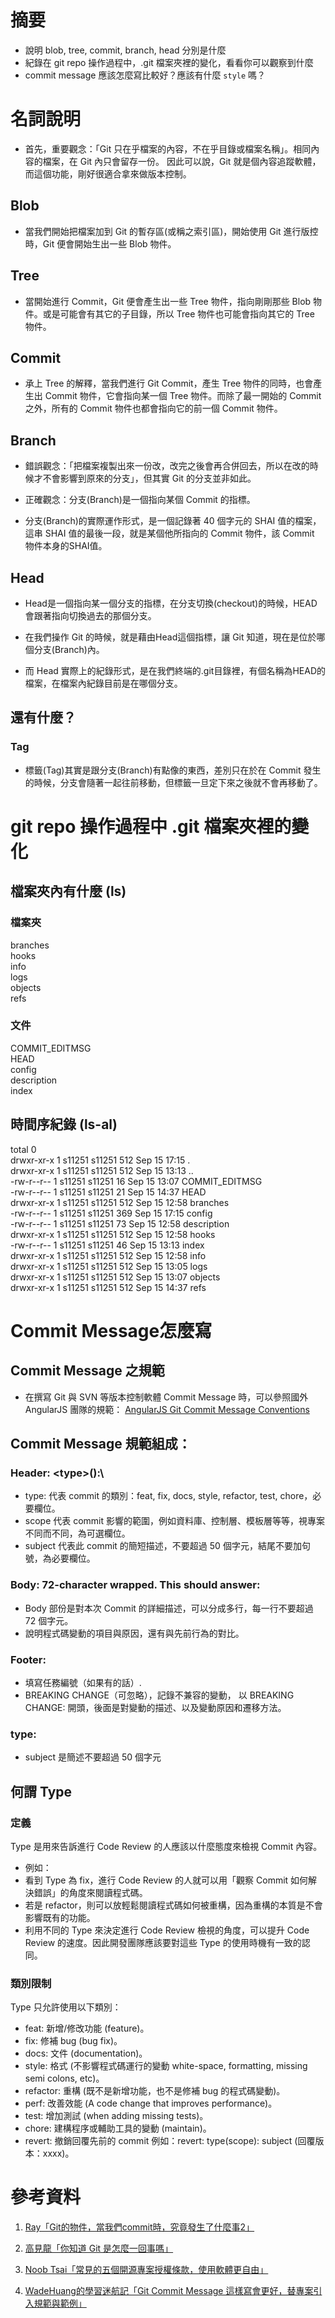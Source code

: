 # 摘要

- 說明 blob, tree, commit, branch, head 分別是什麼
- 紀錄在 git repo 操作過程中，.git 檔案夾裡的變化，看看你可以觀察到什麼
- commit message 應該怎麼寫比較好？應該有什麼 `style` 嗎？

# 名詞說明

- 首先，重要觀念：「Git 只在乎檔案的內容，不在乎目錄或檔案名稱」。相同內容的檔案，在 Git 內只會留存一份。
因此可以說，Git 就是個內容追蹤軟體，而這個功能，剛好很適合拿來做版本控制。

## Blob

- 當我們開始把檔案加到 Git 的暫存區(或稱之索引區)，開始使用 Git 進行版控時，Git 便會開始生出一些 Blob 物件。

## Tree

- 當開始進行 Commit，Git 便會產生出一些 Tree 物件，指向剛剛那些 Blob 物件。或是可能會有其它的子目錄，所以 Tree 物件也可能會指向其它的 Tree 物件。

## Commit

- 承上 Tree 的解釋，當我們進行 Git Commit，產生 Tree 物件的同時，也會產生出 Commit 物件，它會指向某一個 Tree 物件。而除了最一開始的 Commit 之外，所有的 Commit 物件也都會指向它的前一個 Commit 物件。

## Branch

- 錯誤觀念：「把檔案複製出來一份改，改完之後會再合併回去，所以在改的時候才不會影響到原來的分支」，但其實 Git 的分支並非如此。

- 正確觀念：分支(Branch)是一個指向某個 Commit 的指標。

- 分支(Branch)的實際運作形式，是一個記錄著 40 個字元的 SHAI 值的檔案，這串 SHAI 值的最後一段，就是某個他所指向的 Commit 物件，該 Commit 物件本身的SHAI值。

## Head

- Head是一個指向某一個分支的指標，在分支切換(checkout)的時候，HEAD 會跟著指向切換過去的那個分支。

- 在我們操作 Git 的時候，就是藉由Head這個指標，讓 Git 知道，現在是位於哪個分支(Branch)內。

- 而 Head 實際上的紀錄形式，是在我們終端的.git目錄裡，有個名稱為HEAD的檔案，在檔案內紀錄目前是在哪個分支。

## 還有什麼？

### Tag

- 標籤(Tag)其實是跟分支(Branch)有點像的東西，差別只在於在 Commit 發生的時候，分支會隨著一起往前移動，但標籤一旦定下來之後就不會再移動了。

# git repo 操作過程中 .git 檔案夾裡的變化

## 檔案夾內有什麼 (ls)

### 檔案夾
branches<br>
hooks<br>
info<br>
logs<br>
objects<br>
refs<br>

### 文件
COMMIT_EDITMSG<br>
HEAD<br>
config<br>
description<br>
index<br>

## 時間序紀錄 (ls-al)
total 0<br>
drwxr-xr-x 1 s11251 s11251 512 Sep 15 17:15 .<br>
drwxr-xr-x 1 s11251 s11251 512 Sep 15 13:13 ..<br>
-rw-r--r-- 1 s11251 s11251  16 Sep 15 13:07 COMMIT_EDITMSG<br>
-rw-r--r-- 1 s11251 s11251  21 Sep 15 14:37 HEAD<br>
drwxr-xr-x 1 s11251 s11251 512 Sep 15 12:58 branches<br>
-rw-r--r-- 1 s11251 s11251 369 Sep 15 17:15 config<br>
-rw-r--r-- 1 s11251 s11251  73 Sep 15 12:58 description<br>
drwxr-xr-x 1 s11251 s11251 512 Sep 15 12:58 hooks<br>
-rw-r--r-- 1 s11251 s11251  46 Sep 15 13:13 index<br>
drwxr-xr-x 1 s11251 s11251 512 Sep 15 12:58 info<br>
drwxr-xr-x 1 s11251 s11251 512 Sep 15 13:05 logs<br>
drwxr-xr-x 1 s11251 s11251 512 Sep 15 13:07 objects<br>
drwxr-xr-x 1 s11251 s11251 512 Sep 15 14:37 refs<br>

# Commit Message怎麼寫

## Commit Message 之規範
- 在撰寫 Git 與 SVN 等版本控制軟體 Commit Message 時，可以參照國外 AngularJS 團隊的規範： [AngularJS Git Commit Message Conventions](https://docs.google.com/document/d/1QrDFcIiPjSLDn3EL15IJygNPiHORgU1_OOAqWjiDU5Y/edit#heading=h.greljkmo14y0)

## Commit Message 規範組成：

### Header: \<type>\(<scope>):\ <subject>
- type: 代表 commit 的類別：feat, fix, docs, style, refactor, test, chore，必要欄位。
- scope 代表 commit 影響的範圍，例如資料庫、控制層、模板層等等，視專案不同而不同，為可選欄位。
- subject 代表此 commit 的簡短描述，不要超過 50 個字元，結尾不要加句號，為必要欄位。

### Body: 72-character wrapped. This should answer:
- Body 部份是對本次 Commit 的詳細描述，可以分成多行，每一行不要超過 72 個字元。
- 說明程式碼變動的項目與原因，還有與先前行為的對比。

### Footer: 
- 填寫任務編號（如果有的話）.
- BREAKING CHANGE（可忽略），記錄不兼容的變動，
   以 BREAKING CHANGE: 開頭，後面是對變動的描述、以及變動原因和遷移方法。

### type:
- subject 是簡述不要超過 50 個字元

## 何謂 Type

### 定義
Type 是用來告訴進行 Code Review 的人應該以什麼態度來檢視 Commit 內容。
- 例如：
- 看到 Type 為 fix，進行 Code Review 的人就可以用「觀察 Commit 如何解決錯誤」的角度來閱讀程式碼。
- 若是 refactor，則可以放輕鬆閱讀程式碼如何被重構，因為重構的本質是不會影響既有的功能。
- 利用不同的 Type 來決定進行 Code Review 檢視的角度，可以提升 Code Review 的速度。因此開發團隊應該要對這些 Type 的使用時機有一致的認同。

### 類別限制
Type 只允許使用以下類別：

- feat: 新增/修改功能 (feature)。
- fix: 修補 bug (bug fix)。
- docs: 文件 (documentation)。
- style: 格式 (不影響程式碼運行的變動 white-space, formatting, missing semi colons, etc)。
- refactor: 重構 (既不是新增功能，也不是修補 bug 的程式碼變動)。
- perf: 改善效能 (A code change that improves performance)。
- test: 增加測試 (when adding missing tests)。
- chore: 建構程序或輔助工具的變動 (maintain)。
- revert: 撤銷回覆先前的 commit 例如：revert: type(scope): subject (回覆版本：xxxx)。


# 參考資料

1. [Ray「Git的物件，當我們commit時，究竟發生了什麼事2」](https://ithelp.ithome.com.tw/articles/10208341?sc=iThelpR)

2. [高見龍「你知道 Git 是怎麼一回事嗎」](https://kaochenlong.com/2017/08/11/git-on-modern-web.html)

3. [Noob Tsai「常見的五個開源專案授權條款，使用軟體更自由」](https://noob.tw/open-source-licenses/)

4. [WadeHuang的學習迷航記「Git Commit Message 這樣寫會更好，替專案引入規範與範例」](https://wadehuanglearning.blogspot.com/2019/05/commit-commit-commit-why-what-commit.html)
